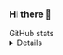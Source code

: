 ### Hi there 👋

<summary>GitHub stats</summary>

<details>
[![Paulo's GitHub stats](https://github-readme-stats.vercel.app/api?username=regisin)](https://github.com/regisin/github-readme-stats)
</details>
